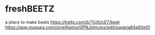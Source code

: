 # freshBEETZ
a place to make beats
https://trello.com/b/TjUlUcE7/beet
https://app.moqups.com/sirwilliamiv/0PNJplmJgx/edit/page/a84a93e10
